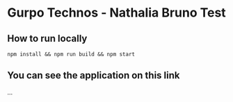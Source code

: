 # Gurpo Technos - Nathalia Bruno Test

## How to run locally

```
npm install && npm run build && npm start
```

## You can see the application on this link

...